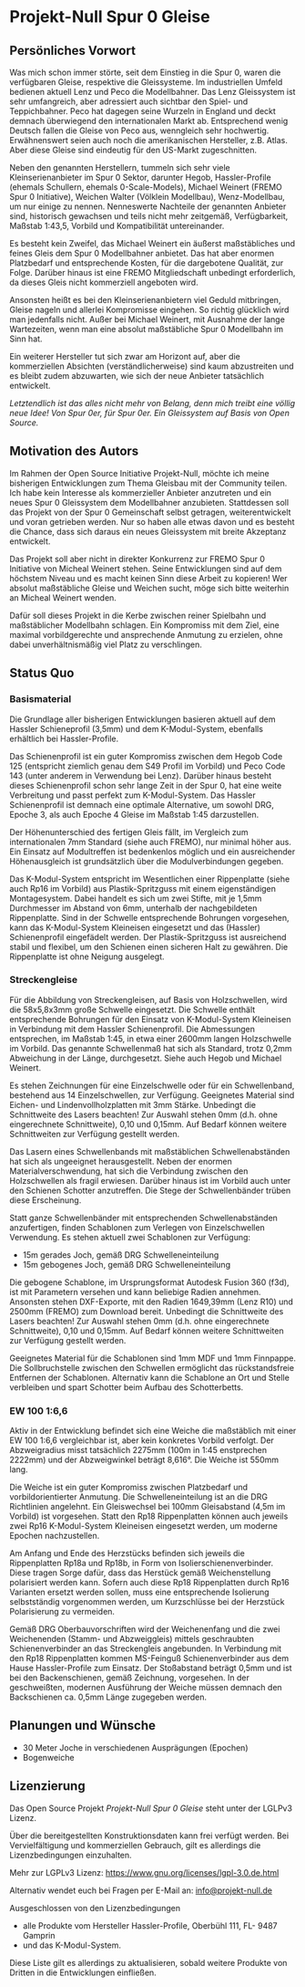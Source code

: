 # Projekt-Null Spur 0 Gleise

## Persönliches Vorwort

Was mich schon immer störte, seit dem Einstieg in die Spur 0, waren die verfügbaren Gleise, respektive die Gleissysteme. Im industriellen Umfeld bedienen aktuell Lenz und Peco die Modellbahner. Das Lenz Gleissystem ist sehr umfangreich, aber adressiert auch sichtbar den Spiel- und Teppichbahner. Peco hat dagegen seine Wurzeln in England und deckt demnach überwiegend den internationalen Markt ab. Entsprechend wenig Deutsch fallen die Gleise von Peco aus, wenngleich sehr hochwertig. Erwähnenswert seien auch noch die amerikanischen Hersteller, z.B. Atlas. Aber diese Gleise sind eindeutig für den US-Markt zugeschnitten.

Neben den genannten Herstellern, tummeln sich sehr viele Kleinserienanbieter im Spur 0 Sektor, darunter Hegob, Hassler-Profile (ehemals Schullern, ehemals 0-Scale-Models), Michael Weinert (FREMO Spur 0 Initiative), Weichen Walter (Völklein Modellbau), Wenz-Modellbau, um nur einige zu nennen. Nenneswerte Nachteile der genannten Anbieter sind, historisch gewachsen und teils nicht mehr zeitgemäß, Verfügbarkeit, Maßstab 1:43,5, Vorbild und Kompatibilität untereinander. 

Es besteht kein Zweifel, das Michael Weinert ein äußerst maßstäbliches und feines Gleis dem Spur 0 Modellbahner anbietet. Das hat aber enormen Platzbedarf und entsprechende Kosten, für die dargebotene Qualität, zur Folge. Darüber hinaus ist eine FREMO Mitgliedschaft unbedingt erforderlich, da dieses Gleis nicht kommerziell angeboten wird. 

Ansonsten heißt es bei den Kleinserienanbietern viel Geduld mitbringen, Gleise nageln und allerlei Kompromisse eingehen. So richtig glücklich wird man jedenfalls nicht. Außer bei Michael Weinert, mit Ausnahme der lange Wartezeiten, wenn man eine absolut maßstäbliche Spur 0 Modellbahn im Sinn hat.

Ein weiterer Hersteller tut sich zwar am Horizont auf, aber die kommerziellen Absichten (verständlicherweise) sind kaum abzustreiten und es bleibt zudem abzuwarten, wie sich der neue Anbieter tatsächlich entwickelt. 

*Letztendlich ist das alles nicht mehr von Belang, denn mich treibt eine völlig neue Idee! Von Spur 0er, für Spur 0er. Ein Gleissystem auf Basis von Open Source.* 

## Motivation des Autors

Im Rahmen der Open Source Initiative Projekt-Null, möchte ich meine bisherigen Entwicklungen zum Thema Gleisbau mit der Community teilen. Ich habe kein Interesse als kommerzieller Anbieter anzutreten und ein neues Spur 0 Gleissystem dem Modellbahner anzubieten. Stattdessen soll das Projekt von der Spur 0 Gemeinschaft selbst getragen, weiterentwickelt und voran getrieben werden. Nur so haben alle etwas davon und es besteht die Chance, dass sich daraus ein neues Gleissystem mit breite Akzeptanz entwickelt.

Das Projekt soll aber nicht in direkter Konkurrenz zur FREMO Spur 0 Initiative von Micheal Weinert stehen. Seine Entwicklungen sind auf dem höchstem Niveau und es macht keinen Sinn diese Arbeit zu kopieren! Wer absolut maßstäbliche Gleise und Weichen sucht, möge sich bitte weiterhin an Micheal Weinert wenden. 

Dafür soll dieses Projekt in die Kerbe zwischen reiner Spielbahn und maßstäblicher Modellbahn schlagen. Ein Kompromiss  mit dem Ziel, eine maximal vorbildgerechte und ansprechende Anmutung zu erzielen, ohne dabei unverhältnismäßig viel Platz zu verschlingen.

## Status Quo

### Basismaterial

Die Grundlage aller bisherigen Entwicklungen basieren aktuell auf dem Hassler Schieneprofil (3,5mm) und dem K-Modul-System, ebenfalls erhältlich bei Hassler-Profile. 

Das Schienenprofil ist ein guter Kompromiss zwischen dem Hegob Code 125 (entspricht ziemlich genau dem S49 Profil im Vorbild) und Peco Code 143 (unter anderem in Verwendung bei Lenz). Darüber hinaus besteht dieses Schienenprofil schon sehr lange Zeit in der Spur 0, hat eine weite Verbreitung und passt perfekt zum K-Modul-System. Das Hassler Schienenprofil ist demnach eine optimale Alternative, um sowohl DRG, Epoche 3, als auch Epoche 4 Gleise im Maßstab 1:45 darzustellen. 

Der Höhenunterschied des fertigen Gleis fällt, im Vergleich zum internationalen 7mm Standard (siehe auch FREMO), nur minimal höher aus. Ein Einsatz auf Modultreffen ist bedenkenlos möglich und ein ausreichender Höhenausgleich ist grundsätzlich über die Modulverbindungen gegeben. 

Das K-Modul-System entspricht im Wesentlichen einer Rippenplatte (siehe auch Rp16 im Vorbild) aus Plastik-Spritzguss mit einem eigenständigen Montagesystem. Dabei handelt es sich um zwei Stifte, mit je 1,5mm Durchmesser im Abstand von 6mm, unterhalb der nachgebildeten Rippenplatte. Sind in der Schwelle entsprechende Bohrungen vorgesehen, kann das K-Modul-System Kleineisen eingesetzt und das (Hassler) Schienenprofil eingefädelt werden. Der Plastik-Spritzguss ist ausreichend stabil und flexibel, um den Schienen einen sicheren Halt zu gewähren. Die Rippenplatte ist ohne Neigung ausgelegt. 

### Streckengleise

Für die Abbildung von Streckengleisen, auf Basis von Holzschwellen, wird die 58x5,8x3mm große Schwelle eingesetzt. Die Schwelle enthält entsprechende Bohrungen für den Einsatz von K-Modul-System Kleineisen in Verbindung mit dem Hassler Schienenprofil. Die Abmessungen entsprechen, im Maßstab 1:45, in etwa einer 2600mm langen Holzschwelle im Vorbild. Das genannte Schwellenmaß hat sich als Standard, trotz 0,2mm Abweichung in der Länge, durchgesetzt. Siehe auch Hegob und Michael Weinert. 

Es stehen Zeichnungen für eine Einzelschwelle oder für ein Schwellenband, bestehend aus 14 Einzelschwellen, zur Verfügung. Geeignetes Material sind Eichen- und Lindenvollholzplatten mit 3mm Stärke. Unbedingt die Schnittweite des Lasers beachten! Zur Auswahl stehen 0mm (d.h. ohne eingerechnete Schnittweite), 0,10 und 0,15mm. Auf Bedarf können weitere Schnittweiten zur Verfügung gestellt werden.

Das Lasern eines Schwellenbands mit maßstäblichen Schwellenabständen hat sich als ungeeignet herausgestellt. Neben der enormen Materialverschwendung,  hat sich die Verbindung zwischen den Holzschwellen als fragil erwiesen. Darüber hinaus ist im Vorbild auch unter den Schienen Schotter anzutreffen. Die Stege der Schwellenbänder trüben diese Erscheinung. 

Statt ganze Schwellenbänder mit entsprechenden Schwellenabständen anzufertigen, finden Schablonen zum Verlegen von Einzelschwellen Verwendung. Es stehen aktuell zwei Schablonen zur Verfügung:

- 15m gerades Joch, gemäß DRG Schwelleneinteilung
- 15m gebogenes Joch, gemäß DRG Schwelleneinteilung

Die gebogene Schablone, im Ursprungsformat Autodesk Fusion 360 (f3d), ist mit Parametern versehen und kann beliebige Radien annehmen. Ansonsten stehen DXF-Exporte, mit den Radien 1649,39mm (Lenz R10) und 2500mm (FREMO) zum Download bereit. Unbedingt die Schnittweite des Lasers beachten! Zur Auswahl stehen 0mm (d.h. ohne eingerechnete Schnittweite), 0,10 und 0,15mm. Auf Bedarf können weitere Schnittweiten zur Verfügung gestellt werden.

Geeignetes Material für die Schablonen sind 1mm MDF und 1mm Finnpappe. Die Sollbruchstelle zwischen den Schwellen ermöglicht das rückstandsfreie Entfernen der Schablonen. Alternativ kann die Schablone an Ort und Stelle verbleiben und spart Schotter beim Aufbau des Schotterbetts.

### EW 100 1:6,6

Aktiv in der Entwicklung befindet sich eine Weiche die maßstäblich mit einer EW 100 1:6,6 vergleichbar ist, aber kein konkretes Vorbild verfolgt. Der Abzweigradius misst tatsächlich 2275mm (100m in 1:45 enstprechen 2222mm) und der Abzweigwinkel beträgt 8,616°. Die Weiche ist 550mm lang.

Die Weiche ist ein guter Kompromiss zwischen Platzbedarf und vorbildorientierter Anmutung. Die Schwelleneinteilung ist an die DRG Richtlinien angelehnt. Ein Gleiswechsel bei 100mm Gleisabstand (4,5m im Vorbild) ist vorgesehen. Statt den Rp18 Rippenplatten können auch jeweils zwei Rp16 K-Modul-System Kleineisen eingesetzt werden, um moderne Epochen nachzustellen. 

Am Anfang und Ende des Herzstücks befinden sich jeweils die Rippenplatten Rp18a und Rp18b, in Form von Isolierschienenverbinder.  Diese tragen Sorge dafür, dass das Herstück gemäß Weichenstellung polarisiert werden kann. Sofern auch diese Rp18 Rippenplatten durch Rp16 Varianten ersetzt werden sollen, muss eine entsprechende Isolierung selbstständig vorgenommen werden, um Kurzschlüsse bei der Herzstück Polarisierung zu vermeiden.

Gemäß DRG Oberbauvorschriften wird der Weichenenfang und die zwei Weichenenden (Stamm- und Abzweiggleis) mittels geschraubten Schienenverbinder an das Streckengleis angebunden. In Verbindung mit den Rp18 Rippenplatten kommen MS-Feinguß Schienenverbinder aus dem Hause Hassler-Profile zum Einsatz. Der Stoßabstand beträgt 0,5mm und ist bei den Backenschienen, gemäß Zeichnung, vorgesehen. In der geschweißten, modernen Ausführung der Weiche müssen demnach den Backschienen ca. 0,5mm Länge zugegeben werden.

## Planungen und Wünsche

- 30 Meter Joche in verschiedenen Ausprägungen (Epochen)
- Bogenweiche

## Lizenzierung

Das Open Source Projekt *Projekt-Null Spur 0 Gleise* steht unter der LGLPv3 Lizenz. 

Über die bereitgestellten Konstruktionsdaten kann frei verfügt werden. Bei Vervielfältigung und kommerziellen Gebrauch, gilt es allerdings die Lizenzbedingungen einzuhalten. 

Mehr zur LGPLv3 Lizenz: https://www.gnu.org/licenses/lgpl-3.0.de.html

Alternativ wendet euch bei Fragen per E-Mail an: info@projekt-null.de

Ausgeschlossen von den Lizenzbedingungen

- alle Produkte vom Hersteller Hassler-Profile, Oberbühl 111, FL- 9487 Gamprin
- und das K-Modul-System.

Diese Liste gilt es allerdings zu aktualisieren, sobald weitere Produkte von Dritten in die Entwicklungen einfließen.

























 



